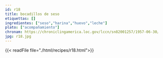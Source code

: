 ```yaml
---
id: r18
title: bocadillos de seso
etiquettas: []
ingredientes: ["seso","harina","huevo","leche"]
plato: ["acompañamiento"]
chronam: https://chroniclingamerica.loc.gov/lccn/sn82001257/1957-06-30/ed-1/seq-5/
jpg: r18.jpg
---
```


{{< readFile file="./html/recipes/r18.html">}}